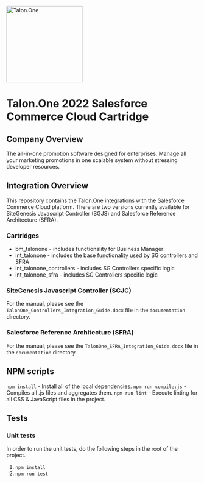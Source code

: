 [<img src="https://assets-global.website-files.com/5d23691b4883306fdcfb2499/5f3519f51756d7464edaebcb_T1_logo.svg" alt="Talon.One" width="200">](https://www.talonone.com/)

# Talon.One 2022 Salesforce Commerce Cloud Cartridge

## Company Overview
The all-in-one promotion software designed for enterprises. Manage all your marketing promotions in one scalable system without stressing developer resources.

## Integration Overview
This repository contains the Talon.One integrations with the Salesforce Commerce Cloud platform. There are two versions currently available for SiteGenesis Javascript Controller (SGJS) and Salesforce Reference Architecture (SFRA).
### Cartridges
* bm_talonone - includes functionality for Business Manager
* int_talonone - includes the base functionality used by SG controllers and SFRA
* int_talonone_controllers - includes SG Controllers specific logic
* int_talonone_sfra - includes SG Controllers specific logic

### SiteGenesis Javascript Controller (SGJC)
For the manual, please see the `TalonOne_Controllers_Integration_Guide.docx` file in the `documentation` directory.


### Salesforce Reference Architecture (SFRA)
For the manual, please see the `TalonOne_SFRA_Integration_Guide.docx` file in the `documentation` directory.

## NPM scripts
`npm install` - Install all of the local dependencies.
`npm run compile:js` - Compiles all .js files and aggregates them.
`npm run lint` - Execute linting for all CSS & JavaScript files in the project.

## Tests
### Unit tests
In order to run the unit tests, do the following steps in the root of the project.
1. `npm install`
2. `npm run test`


